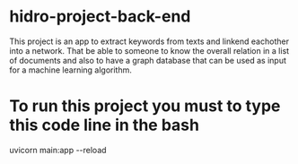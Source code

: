 # hidro-project-back-end
This project is an app to extract keywords from texts and linkend eachother into a network. That be able to someone to know the overall relation in a list of documents and also to have a graph database that can be used as input for a machine learning algorithm. 

# To run this project you must to type this code line in the bash
uvicorn main:app --reload